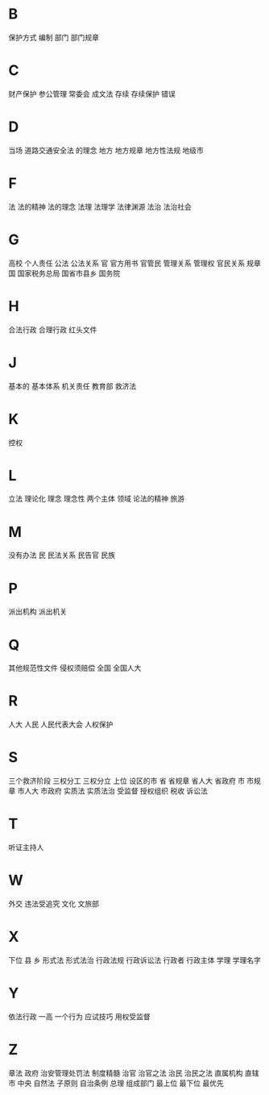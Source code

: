 
# B

保护方式
编制
部门
部门规章

# C

财产保护
参公管理
常委会
成文法
存续
存续保护
错误

# D

当场
道路交通安全法
的理念
地方
地方规章
地方性法规
地级市

# F

法
法的精神
法的理念
法理
法理学
法律渊源
法治
法治社会

# G

高校
个人责任
公法
公法关系
官
官方用书
官管民
管理关系
管理权
官民关系
规章
国
国家税务总局
国省市县乡
国务院

# H

合法行政
合理行政
红头文件

# J

基本的
基本体系
机关责任
教育部
救济法

# K

控权

# L

立法
理论化
理念
理念性
两个主体
领域
论法的精神
旅游

# M

没有办法
民
民法关系
民告官
民族

# P

派出机构
派出机关

# Q

其他规范性文件
侵权须赔偿
全国
全国人大

# R

人大
人民
人民代表大会
人权保护

# S

三个救济阶段
三权分工
三权分立
上位
设区的市
省
省规章
省人大
省政府
市
市规章
市人大
市政府
实质法
实质法治
受监督
授权组织
税收
诉讼法

# T

听证主持人

# W

外交
违法受追究
文化
文旅部

# X

下位
县
乡
形式法
形式法治
行政法规
行政诉讼法
行政者
行政主体
学理
学理名字

# Y

依法行政
一高
一个行为
应试技巧
用权受监督

# Z

章法
政府
治安管理处罚法
制度精髓
治官
治官之法
治民
治民之法
直属机构
直辖市
中央
自然法
子原则
自治条例
总理
组成部门
最上位
最下位
最优先

